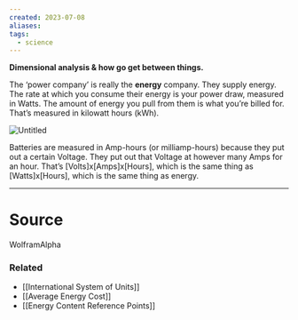 ```yaml
---
created: 2023-07-08
aliases: 
tags:
  - science
---
```

**Dimensional analysis & how go get between things.**

The ‘power company’ is really the **energy** company. They supply energy. The rate at which you consume their energy is your power draw, measured in Watts. The amount of energy you pull from them is what you’re billed for. That’s measured in kilowatt hours (kWh). 

![Untitled](Untitled%2015.png)

Batteries are measured in Amp-hours (or milliamp-hours) because they put out a certain Voltage. They put out that Voltage at however many Amps for an hour. That’s [Volts]x[Amps]x[Hours], which is the same thing as [Watts]x[Hours], which is the same thing as energy. 

---

# Source

WolframAlpha 

### Related
- [[International System of Units]] 
- [[Average Energy Cost]] 
- [[Energy Content Reference Points]]